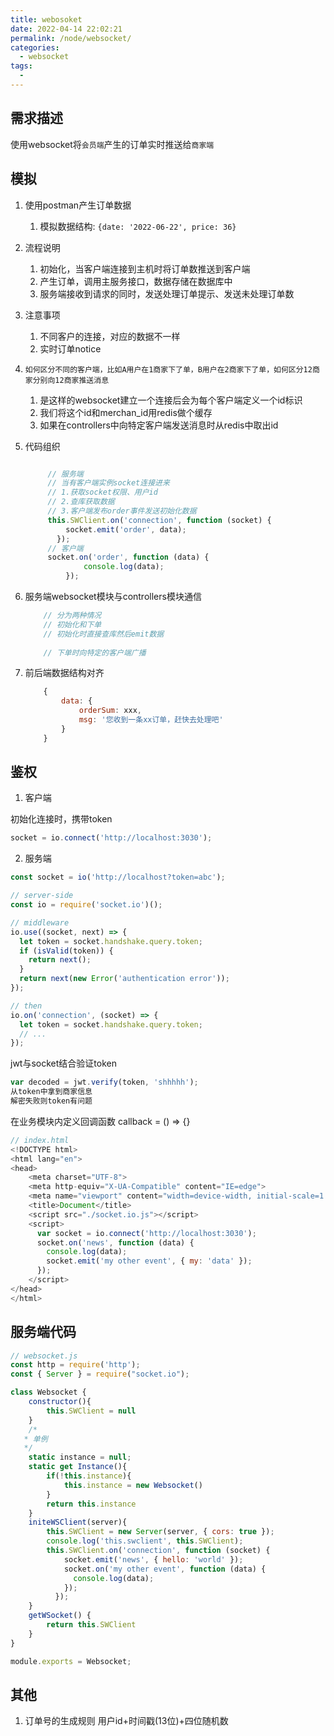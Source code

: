 ```yaml
---
title: webosoket
date: 2022-04-14 22:02:21
permalink: /node/websocket/
categories:
  - websocket
tags:
  - 
---
```


## 需求描述

使用websocket将`会员端`产生的订单实时推送给`商家端`

## 模拟
1. 使用postman产生订单数据
   1. 模拟数据结构: `{date: '2022-06-22', price: 36}`
2. 流程说明
   1. 初始化，当客户端连接到主机时将订单数推送到客户端
   2. 产生订单，调用主服务接口，数据存储在数据库中   
   3. 服务端接收到请求的同时，发送处理订单提示、发送未处理订单数
3. 注意事项
   1. 不同客户的连接，对应的数据不一样
   2. 实时订单notice
4. `如何区分不同的客户端，比如A用户在1商家下了单，B用户在2商家下了单，如何区分12商家分别向12商家推送消息`
   1. 是这样的websocket建立一个连接后会为每个客户端定义一个id标识
   2. 我们将这个id和merchan_id用redis做个缓存
   3. 如果在controllers中向特定客户端发送消息时从redis中取出id
5. 代码组织
   ```js

        // 服务端
        // 当有客户端实例socket连接进来
        // 1.获取socket权限、用户id
        // 2.查库获取数据
        // 3.客户端发布order事件发送初始化数据
        this.SWClient.on('connection', function (socket) {
            socket.emit('order', data);
          });
        // 客户端
        socket.on('order', function (data) {
                console.log(data);
            });
   ``` 
6. 服务端websocket模块与controllers模块通信
    ```js
        // 分为两种情况
        // 初始化和下单
        // 初始化时直接查库然后emit数据
        
        // 下单时向特定的客户端广播


    ```

7. 前后端数据结构对齐
    ```js
        {
            data: {
                orderSum: xxx,
                msg: '您收到一条xx订单，赶快去处理吧'
            }
        }
    ```

## 鉴权
1. 客户端

初始化连接时，携带token
```js
socket = io.connect('http://localhost:3030');
```
2. 服务端
   
```js
const socket = io('http://localhost?token=abc');

// server-side
const io = require('socket.io')();

// middleware
io.use((socket, next) => {
  let token = socket.handshake.query.token;
  if (isValid(token)) {
    return next();
  }
  return next(new Error('authentication error'));
});

// then
io.on('connection', (socket) => {
  let token = socket.handshake.query.token;
  // ...
});
```

jwt与socket结合验证token
```js
var decoded = jwt.verify(token, 'shhhhh');
从token中拿到商家信息
解密失败则token有问题  
```

在业务模块内定义回调函数 callback = () => {}

```js
// index.html
<!DOCTYPE html>
<html lang="en">
<head>
    <meta charset="UTF-8">
    <meta http-equiv="X-UA-Compatible" content="IE=edge">
    <meta name="viewport" content="width=device-width, initial-scale=1.0">
    <title>Document</title>
    <script src="./socket.io.js"></script>
    <script>
      var socket = io.connect('http://localhost:3030');
      socket.on('news', function (data) {
        console.log(data);
        socket.emit('my other event', { my: 'data' });
      });
    </script>
</head>
</html>
```

## 服务端代码
```js
// websocket.js
const http = require('http');
const { Server } = require("socket.io");

class Websocket {
    constructor(){
        this.SWClient = null
    }
    /*
   * 单例
   */
    static instance = null;
    static get Instance(){
        if(!this.instance){
            this.instance = new Websocket()
        }
        return this.instance
    } 
    initeWSClient(server){
        this.SWClient = new Server(server, { cors: true });
        console.log('this.swclient', this.SWClient);
        this.SWClient.on('connection', function (socket) {
            socket.emit('news', { hello: 'world' });
            socket.on('my other event', function (data) {
              console.log(data);
            });
          });
    }
    getWSocket() {
        return this.SWClient
    }
}

module.exports = Websocket;
```

## 其他

1. 订单号的生成规则
用户id+时间戳(13位)+四位随机数

